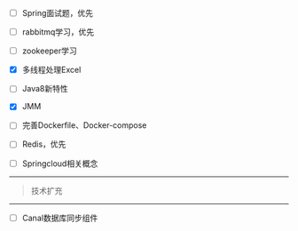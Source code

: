 - [ ] Spring面试题，优先
- [ ] rabbitmq学习，优先
- [ ] zookeeper学习
- [x] 多线程处理Excel
- [ ] Java8新特性
- [x] JMM
- [ ] 完善Dockerfile、Docker-compose
- [ ] Redis，优先
- [ ] Springcloud相关概念



------

> 技术扩充

------

- [ ] Canal数据库同步组件